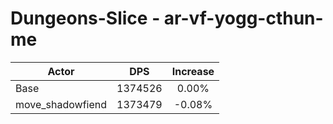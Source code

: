 # Dungeons-Slice - ar-vf-yogg-cthun-me
| Actor | DPS | Increase |
|---|:---:|:---:|
|Base|1374526|0.00%|
|move_shadowfiend|1373479|-0.08%|
